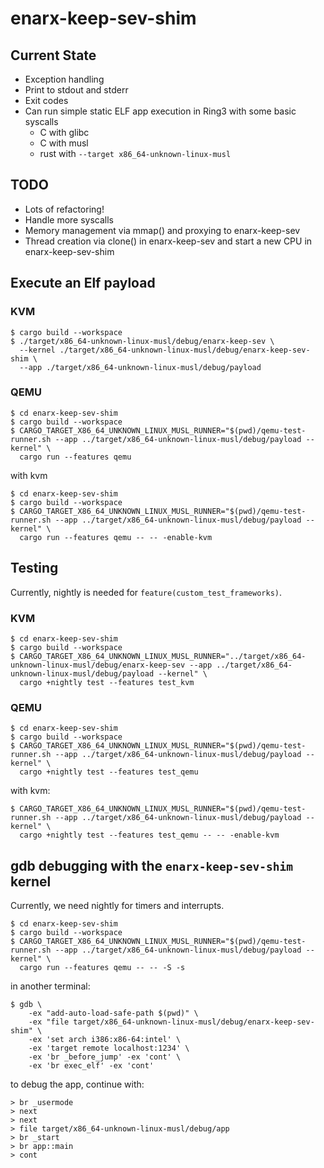 # enarx-keep-sev-shim

## Current State
* Exception handling
* Print to stdout and stderr
* Exit codes
* Can run simple static ELF app execution in Ring3 with some basic syscalls
  * C with glibc
  * C with musl
  * rust with `--target x86_64-unknown-linux-musl`

## TODO
* Lots of refactoring!
* Handle more syscalls
* Memory management via mmap() and proxying to enarx-keep-sev
* Thread creation via clone() in enarx-keep-sev and start a new CPU in enarx-keep-sev-shim 

## Execute an Elf payload

### KVM
```console
$ cargo build --workspace
$ ./target/x86_64-unknown-linux-musl/debug/enarx-keep-sev \
  --kernel ./target/x86_64-unknown-linux-musl/debug/enarx-keep-sev-shim \
  --app ./target/x86_64-unknown-linux-musl/debug/payload
```

### QEMU
```console
$ cd enarx-keep-sev-shim
$ cargo build --workspace
$ CARGO_TARGET_X86_64_UNKNOWN_LINUX_MUSL_RUNNER="$(pwd)/qemu-test-runner.sh --app ../target/x86_64-unknown-linux-musl/debug/payload --kernel" \
  cargo run --features qemu
```

with kvm
```console
$ cd enarx-keep-sev-shim
$ cargo build --workspace
$ CARGO_TARGET_X86_64_UNKNOWN_LINUX_MUSL_RUNNER="$(pwd)/qemu-test-runner.sh --app ../target/x86_64-unknown-linux-musl/debug/payload --kernel" \
  cargo run --features qemu -- -- -enable-kvm
```

## Testing

Currently, nightly is needed for `feature(custom_test_frameworks)`.

### KVM
```console
$ cd enarx-keep-sev-shim
$ cargo build --workspace
$ CARGO_TARGET_X86_64_UNKNOWN_LINUX_MUSL_RUNNER="../target/x86_64-unknown-linux-musl/debug/enarx-keep-sev --app ../target/x86_64-unknown-linux-musl/debug/payload --kernel" \
  cargo +nightly test --features test_kvm
```

### QEMU

```console
$ cd enarx-keep-sev-shim
$ cargo build --workspace
$ CARGO_TARGET_X86_64_UNKNOWN_LINUX_MUSL_RUNNER="$(pwd)/qemu-test-runner.sh --app ../target/x86_64-unknown-linux-musl/debug/payload --kernel" \
  cargo +nightly test --features test_qemu
```

with kvm:
```console
$ CARGO_TARGET_X86_64_UNKNOWN_LINUX_MUSL_RUNNER="$(pwd)/qemu-test-runner.sh --app ../target/x86_64-unknown-linux-musl/debug/payload --kernel" \
  cargo +nightly test --features test_qemu -- -- -enable-kvm
```

## gdb debugging with the `enarx-keep-sev-shim` kernel

Currently, we need nightly for timers and interrupts.

```console
$ cd enarx-keep-sev-shim
$ cargo build --workspace
$ CARGO_TARGET_X86_64_UNKNOWN_LINUX_MUSL_RUNNER="$(pwd)/qemu-test-runner.sh --app ../target/x86_64-unknown-linux-musl/debug/payload --kernel" \
  cargo run --features qemu -- -- -S -s
```

in another terminal:

```console
$ gdb \
    -ex "add-auto-load-safe-path $(pwd)" \
    -ex "file target/x86_64-unknown-linux-musl/debug/enarx-keep-sev-shim" \
    -ex 'set arch i386:x86-64:intel' \
    -ex 'target remote localhost:1234' \
    -ex 'br _before_jump' -ex 'cont' \
    -ex 'br exec_elf' -ex 'cont'
```

to debug the app, continue with:
```console
> br _usermode
> next
> next
> file target/x86_64-unknown-linux-musl/debug/app
> br _start
> br app::main
> cont
```
